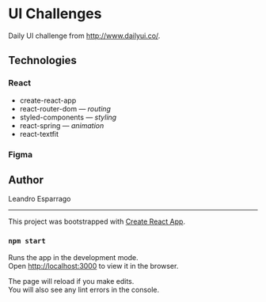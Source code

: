 # UI Challenges
Daily UI challenge from http://www.dailyui.co/.

## Technologies
### React
  * create-react-app
  * react-router-dom — *routing*
  * styled-components — *styling*
  * react-spring — *animation*
  * react-textfit
  
### Figma

## Author
Leandro Esparrago

---

This project was bootstrapped with [Create React App](https://github.com/facebook/create-react-app).

### `npm start`

Runs the app in the development mode.<br>
Open [http://localhost:3000](http://localhost:3000) to view it in the browser.

The page will reload if you make edits.<br>
You will also see any lint errors in the console.
